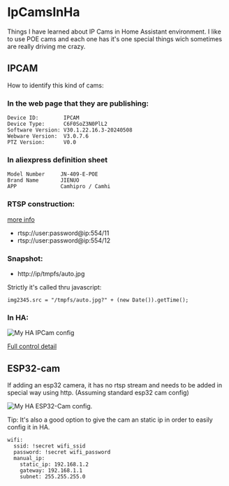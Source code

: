 # IpCamsInHa
Things I have learned about IP Cams in Home Assistant environment. I like to use POE cams and each one has it's one special things wich sometimes are really driving me crazy.

## IPCAM

How to identify this kind of cams:

### In the web page that they are publishing:
```
Device ID:        IPCAM
Device Type:      C6F0SoZ3N0PlL2
Software Version: V30.1.22.16.3-20240508
Webware Version:  V3.0.7.6
PTZ Version:      V0.0
```
### In aliexpress definition sheet
```
Model Number     JN-409-E-POE
Brand Name       JIENUO
APP              Camhipro / Camhi
```
### RTSP construction:

[more info](https://camhi.pro/how-to-add-wifi-camera-to-ispy/)
- rtsp://user:password@ip:554/11
- rtsp://user:password@ip:554/12
 
### Snapshot:

- http://ip/tmpfs/auto.jpg

Strictly it's called thru javascript:
```
img2345.src = "/tmpfs/auto.jpg?" + (new Date()).getTime();
```
### In HA:
![My HA IPCam config](https://github.com/urri34/IpCamsInHa/blob/main/IpCamHAConfig.jpg)

[Full control detail](https://github.com/urri34/MyRTSPCapt?tab=readme-ov-file#home-assistant-integration)

## ESP32-cam

If adding an esp32 camera, it has no rtsp stream and needs to be added in special way using http. (Assuming standard esp32 cam config)

![My HA ESP32-Cam config](https://github.com/urri34/IpCamsInHa/blob/main/ESP32CamHAConfig.jpg.PNG).

Tip: It's also a good option to give the cam an static ip in order to easily config it in HA. 
```
wifi:
  ssid: !secret wifi_ssid
  password: !secret wifi_password
  manual_ip:
    static_ip: 192.168.1.2
    gateway: 192.168.1.1
    subnet: 255.255.255.0
```
